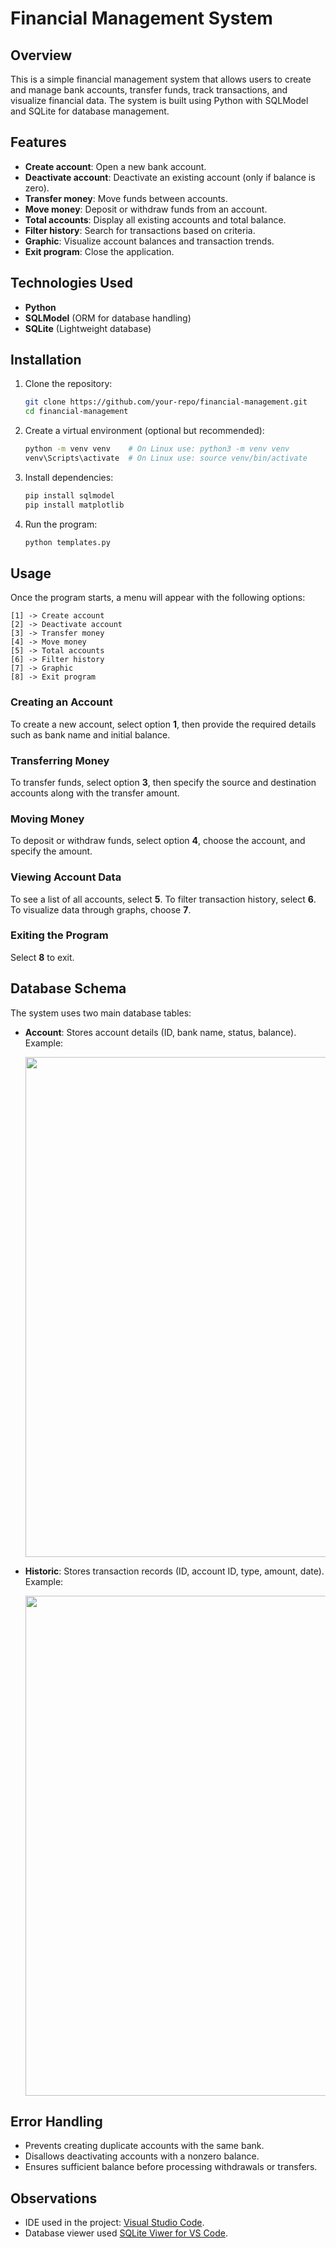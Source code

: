 # Financial Management System

## Overview
This is a simple financial management system that allows users to create and manage bank accounts, transfer funds, track transactions, and visualize financial data. The system is built using Python with SQLModel and SQLite for database management.

## Features
- **Create account**: Open a new bank account.
- **Deactivate account**: Deactivate an existing account (only if balance is zero).
- **Transfer money**: Move funds between accounts.
- **Move money**: Deposit or withdraw funds from an account.
- **Total accounts**: Display all existing accounts and total balance.
- **Filter history**: Search for transactions based on criteria.
- **Graphic**: Visualize account balances and transaction trends.
- **Exit program**: Close the application.

## Technologies Used
- **Python**
- **SQLModel** (ORM for database handling)
- **SQLite** (Lightweight database)

## Installation
1. Clone the repository:
   ```sh
   git clone https://github.com/your-repo/financial-management.git
   cd financial-management
   ```
2. Create a virtual environment (optional but recommended):
   ```sh
   python -m venv venv    # On Linux use: python3 -m venv venv
   venv\Scripts\activate  # On Linux use: source venv/bin/activate
   ```
3. Install dependencies:
   ```sh
   pip install sqlmodel
   pip install matplotlib
   ```
4. Run the program:
   ```sh
   python templates.py
   ```

## Usage
Once the program starts, a menu will appear with the following options:
```
[1] -> Create account
[2] -> Deactivate account
[3] -> Transfer money
[4] -> Move money
[5] -> Total accounts
[6] -> Filter history
[7] -> Graphic
[8] -> Exit program
```
### Creating an Account
To create a new account, select option **1**, then provide the required details such as bank name and initial balance.

### Transferring Money
To transfer funds, select option **3**, then specify the source and destination accounts along with the transfer amount.

### Moving Money
To deposit or withdraw funds, select option **4**, choose the account, and specify the amount.

### Viewing Account Data
To see a list of all accounts, select **5**. To filter transaction history, select **6**. To visualize data through graphs, choose **7**.

### Exiting the Program
Select **8** to exit.

## Database Schema
The system uses two main database tables:
- **Account**: Stores account details (ID, bank name, status, balance).
  Example:
  <p align="center">
      <img src="https://github.com/user-attachments/assets/26e08f57-ba01-490d-a4ed-abdedc985d57" alt="" width="800">
</p>

- **Historic**: Stores transaction records (ID, account ID, type, amount, date).
  Example:
  <p align="center">
      <img src="https://github.com/user-attachments/assets/5ac7513d-eafd-4aa2-b9ed-f9d098338ef6" alt="" width="800">
  </p>

## Error Handling
- Prevents creating duplicate accounts with the same bank.
- Disallows deactivating accounts with a nonzero balance.
- Ensures sufficient balance before processing withdrawals or transfers.

## Observations
- IDE used in the project: <a href="https://code.visualstudio.com/download">Visual Studio Code</a>.
- Database viewer used <a href="https://github.com/qwtel/sqlite-viewer-vscode">SQLite Viwer for VS Code</a>.
